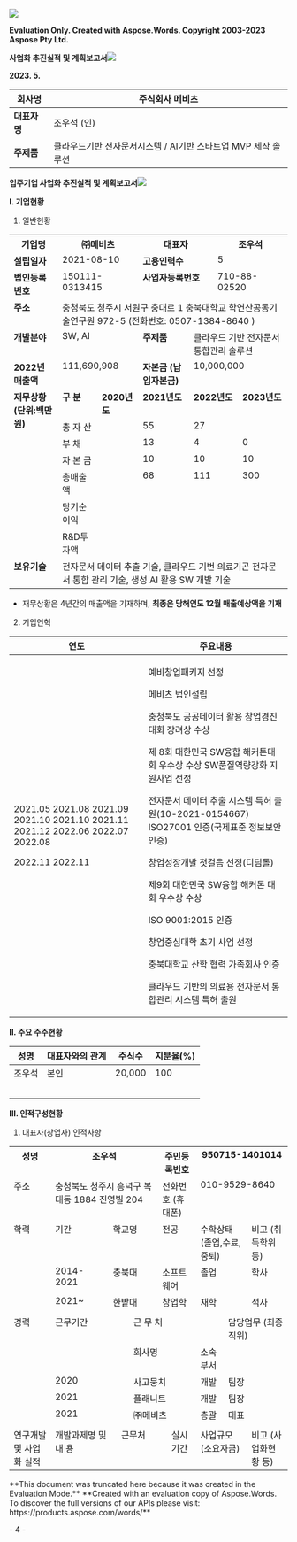 ﻿![](Output.001.png)

**Evaluation Only. Created with Aspose.Words. Copyright 2003-2023 Aspose Pty Ltd.**

**사업화 추진실적 및 계획보고서![](Output.002.png)**

**2023.  5.** 



|**회사명**|주식회사 메비츠|
| - | - |
|**대표자명**|조우석        (인)|
|**주제품**|클라우드기반 전자문서시스템 / AI기반 스타트업 MVP 제작 솔루션|

**입주기업 사업화 추진실적 및 계획보고서![](Output.003.png)**

**Ⅰ. 기업현황**

1. 일반현황



<table><tr><th colspan="1" valign="top"><b>기업명</b></th><th colspan="2" valign="top">㈜메비츠</th><th colspan="2" valign="top"><b>대표자</b></th><th colspan="2" valign="top">조우석</th></tr>
<tr><td colspan="1" valign="top"><b>설립일자</b></td><td colspan="2" valign="top">2021-08-10</td><td colspan="2" valign="top"><b>고용인력수</b></td><td colspan="2" valign="top">5</td></tr>
<tr><td colspan="1" valign="top"><b>법인등록번호</b></td><td colspan="2" valign="top">150111-0313415</td><td colspan="2" valign="top"><b>사업자등록번호</b></td><td colspan="2" valign="top">710-88-02520</td></tr>
<tr><td colspan="1" valign="top"><b>주소</b></td><td colspan="6" valign="top">충청북도 청주시 서원구 충대로 1 충북대학교 학연산공동기술연구원 972-5 (전화번호: 0507-1384-8640 )</td></tr>
<tr><td colspan="1" valign="top"><b>개발분야</b></td><td colspan="2" valign="top">SW, AI</td><td colspan="1" valign="top"><b>주제품</b></td><td colspan="3" valign="top">클라우드 기반 전자문서 통합관리 솔루션</td></tr>
<tr><td colspan="1" valign="top"><b>2022년 매출액</b></td><td colspan="2" valign="top">111,690,908</td><td colspan="1" valign="top"><b>자본금 (납입자본금)</b></td><td colspan="3" valign="top">10,000,000</td></tr>
<tr><td colspan="1" rowspan="7" valign="top"><b>재무상황 (단위:백만원)</b></td><td colspan="1" valign="top"><b>구    분</b></td><td colspan="1" valign="top"><b>2020년도</b></td><td colspan="1" valign="top"><b>2021년도</b></td><td colspan="2" valign="top"><b>2022년도</b></td><td colspan="1" valign="top"><b>2023년도</b></td></tr>
<tr><td colspan="1" valign="top">총 자 산</td><td colspan="1"></td><td colspan="1" valign="top">55</td><td colspan="2" valign="top">27</td><td colspan="1"></td></tr>
<tr><td colspan="1" valign="top">부    채</td><td colspan="1"></td><td colspan="1" valign="top">13</td><td colspan="2" valign="top">4</td><td colspan="1" valign="top">0</td></tr>
<tr><td colspan="1" valign="top">자 본 금</td><td colspan="1"></td><td colspan="1" valign="top">10</td><td colspan="2" valign="top">10</td><td colspan="1" valign="top">10</td></tr>
<tr><td colspan="1" valign="top">총매출액</td><td colspan="1"></td><td colspan="1" valign="top">68</td><td colspan="2" valign="top">111</td><td colspan="1" valign="top">300</td></tr>
<tr><td colspan="1" valign="top">당기순이익</td><td colspan="1"></td><td colspan="1"></td><td colspan="2"></td><td colspan="1"></td></tr>
<tr><td colspan="1" valign="top">R&D투자액</td><td colspan="1"></td><td colspan="1"></td><td colspan="2"></td><td colspan="1"></td></tr>
<tr><td colspan="1" valign="top"><b>보유기술</b></td><td colspan="6" valign="top">전자문서 데이터 추출 기술, 클라우드 기번 의료기곤 전자문서 통합 관리 기술, 생성 AI 활용 SW 개발 기술</td></tr>
</table>

- 재무상황은 4년간의 매출액을 기재하며, **최종은 당해연도 12월 매출예상액을 기재**
2. 기업연혁



|연도|주요내용|
| - | - |
|<p>2021\.05 2021.08 2021.09 2021.10 2021.10 2021.11 2021.12 2022.06 2022.07 2022.08</p><p>2022\.11 2022.11</p>|<p>예비창업패키지 선정</p><p>메비츠 법인설립</p><p>충청북도 공공데이터 활용 창업경진대회 장려상 수상</p><p>제 8회 대한민국 SW융합 해커톤대회 우수상 수상 SW품질역량강화 지원사업 선정</p><p>전자문서 데이터 추출 시스템 특허 출원(10-2021-0154667) ISO27001 인증(국제표준 정보보안 인증)</p><p>창업성장개발 첫걸음 선정(디딤돌)</p><p>제9회 대한민국 SW융합 해커톤 대회 우수상 수상</p><p>ISO 9001:2015 인증</p><p>창업중심대학 초기 사업 선정</p><p>충북대학교 산학 협력 가족회사 인증</p><p>클라우드 기반의 의료용 전자문서 통합관리 시스템 특허 출원</p>|

**Ⅱ. 주요 주주현황**



|성명|대표자와의 관계|주식수|지분율(%)|
| - | - | - | - |
|조우석|본인|20,000|100|
|||||
|||||
|||||
|||||
|||||
**Ⅲ. 인적구성현황**

1. 대표자(창업자) 인적사항



<table><tr><th colspan="1" valign="top">성명</th><th colspan="4" valign="top">조우석</th><th colspan="3" valign="top">주민등록번호</th><th colspan="4" valign="top">950715-1401014</th></tr>
<tr><td colspan="1" valign="top">주소</td><td colspan="4" valign="top">충청북도 청주시 흥덕구 복대동 1884 진영빌 204</td><td colspan="3" valign="top">전화번호 (휴대폰)</td><td colspan="4" valign="top">010-9529-8640</td></tr>
<tr><td colspan="1" rowspan="4" valign="top">학력</td><td colspan="1" valign="top">기간</td><td colspan="3" valign="top">학교명</td><td colspan="4" valign="top">전공</td><td colspan="2" valign="top">수학상태 (졸업,수료,중퇴)</td><td colspan="1" valign="top">비고 (취득학위 등)</td></tr>
<tr><td colspan="1" valign="top">2014-2021</td><td colspan="3" valign="top">충북대</td><td colspan="4" valign="top">소프트웨어</td><td colspan="2" valign="top">졸업</td><td colspan="1" valign="top">학사</td></tr>
<tr><td colspan="1" valign="top">2021~</td><td colspan="3" valign="top">한밭대</td><td colspan="4" valign="top">창업학</td><td colspan="2" valign="top">재학</td><td colspan="1" valign="top">석사</td></tr>
<tr><td colspan="1"></td><td colspan="3"></td><td colspan="4"></td><td colspan="2"></td><td colspan="1"></td></tr>
<tr><td colspan="1" rowspan="6" valign="top">경력</td><td colspan="3" rowspan="2" valign="top">근무기간</td><td colspan="6" valign="top">근 무 처</td><td colspan="2" rowspan="1" valign="top">담당업무 (최종직위)</td></tr>
<tr><td colspan="3" valign="top">회사명</td><td colspan="3" valign="top">소속부서</td></tr>
<tr><td colspan="3" valign="top">2020</td><td colspan="3" valign="top">사고뭉치</td><td colspan="3" valign="top">개발</td><td colspan="2" valign="top">팀장</td></tr>
<tr><td colspan="3" valign="top">2021</td><td colspan="3" valign="top">플래니트</td><td colspan="3" valign="top">개발</td><td colspan="2" valign="top">팀장</td></tr>
<tr><td colspan="3" valign="top">2021</td><td colspan="3" valign="top">㈜메비츠</td><td colspan="3" valign="top">총괄</td><td colspan="2" valign="top">대표</td></tr>
<tr><td colspan="3"></td><td colspan="3"></td><td colspan="3"></td><td colspan="2"></td></tr>
<tr><td colspan="1" rowspan="2" valign="top">연구개발 및 사업화 실적</td><td colspan="2" valign="top">개발과제명 및 내  용</td><td colspan="3" valign="top">근무처</td><td colspan="3" valign="top">실시기간</td><td colspan="2" valign="top">사업규모 (소요자금)</td><td colspan="1" valign="top">비고 (사업화현황 등)</td></tr>
<tr></tr>
</table>
**This document was truncated here because it was created in the Evaluation Mode.**
**Created with an evaluation copy of Aspose.Words. To discover the full versions of our APIs please visit: https://products.aspose.com/words/**

\- 4 -
